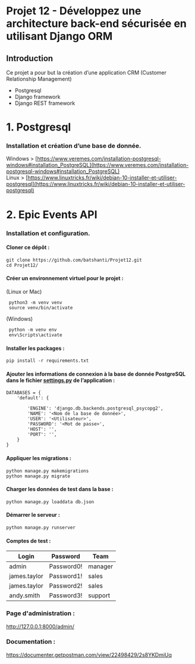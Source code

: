 # Projet 12 - Développez une architecture back-end sécurisée en utilisant Django ORM

## Introduction

Ce projet a pour but la création d’une application CRM (Customer Relationship Management)

 - Postgresql
 - Django framework 
 - Django REST framework

# 1. Postgresql

### Installation et création d’une base de donnée.

Windows >  [https://www.veremes.com/installation-postgresql-windows#installation_PostgreSQL](https://www.veremes.com/installation-postgresql-windows#installation_PostgreSQL)  
Linux >  [https://www.linuxtricks.fr/wiki/debian-10-installer-et-utiliser-postgresql](https://www.linuxtricks.fr/wiki/debian-10-installer-et-utiliser-postgresql)

# 2. Epic Events API

### Installation et configuration.

#### Cloner ce dépôt :

```
git clone https://github.com/batshanti/Projet12.git
cd Projet12/
```

#### Créer un environnement virtuel pour le projet :

(Linux or Mac)

```
 python3 -m venv venv
 source venv/bin/activate
```

(Windows)

```
 python -m venv env
 env\Scripts\activate
```

#### Installer les packages :

```
pip install -r requirements.txt
```

#### Ajouter les informations de connexion à la base de donnée PostgreSQL dans le fichier  **[settings.py](http://settings.py)**  de l’application :

```
DATABASES = {
    'default': {

        'ENGINE': 'django.db.backends.postgresql_psycopg2',
        'NAME': '<Nom de la base de donnée>',
        'USER': '<Utilisateur>',
        'PASSWORD': '<Mot de passe>',
        'HOST': '',
        'PORT': '',
    }
}
```
#### Appliquer les migrations :

```
python manage.py makemigrations
python manage.py migrate
```
#### Charger les données de test dans la base :

```
python manage.py loaddata db.json
```

#### Démarrer le serveur :
```
python manage.py runserver
```
#### Comptes de test :

| Login  | Password  | Team |
|--|--|--|
| admin | Password0! | manager |
| james.taylor | Password1! | sales |
| james.taylor | Password2! | sales |
| andy.smith | Password3! | support |
                                                                                                                                                                                                                                                                 
###  Page d'administration :
http://127.0.0.1:8000/admin/

### Documentation : 
https://documenter.getpostman.com/view/22498429/2s8YKDmiUq
